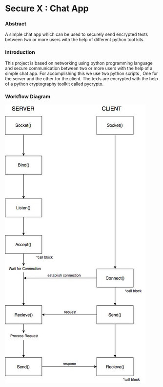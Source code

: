 Secure X : Chat App 
===

### Abstract

A simple chat app which can be used to securely send encrypted texts between two or more users with the help of different python tool kits.

### Introduction

This project is based on networking using python programming language and secure communication between two or more users with the help of a simple chat app. For accomplishing this we use two python scripts , One for the server and the other for the client. The texts are encrypted with the help of a python cryptography toolkit called pycrypto.

### Workflow Diagram




![alt text](https://raw.githubusercontent.com/aswinrprasad/ChatApp_PyProject/master/export%20(1).jpg)



